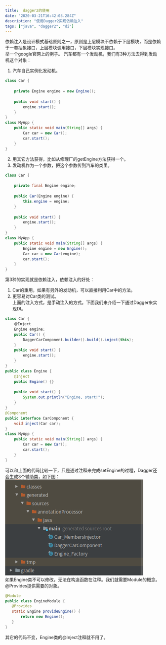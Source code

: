 ```yaml
---
title:  dagger2的使用
date: "2020-03-21T16:42:03.284Z"
description: "使用Dagger2实现依赖注入"
tags: ["java", "dagger2", "di"]
---
```


依赖注入是设计模式基础原则之一，原则是上层模块不依赖于下层模块，而是依赖于一套抽象接口，上层模块调用接口，下层模块实现接口。  
举一个google官网上的例子。 
汽车都有一个发动机，我们有3种方法去得到发动机这个对象：
1. 汽车自己实例化发动机。
```Java
class Car {

    private Engine engine = new Engine();

    public void start() {
        engine.start();
    }
}
class MyApp {
    public static void main(String[] args) {
        Car car = new Car();
        car.start();
    }
}
```
2. 用其它方法获得，比如从修理厂的getEngine方法获得一个。
3. 发动机作为一个参数，把这个参数传到汽车的类里。
```Java
class Car {

    private final Engine engine;

    public Car(Engine engine) {
        this.engine = engine;
    }

    public void start() {
        engine.start();
    }
}
class MyApp {
    public static void main(String[] args) {
        Engine engine = new Engine();
        Car car = new Car(engine);
        car.start();
    }
}
```
第3种的实现就是依赖注入，依赖注入的好处：
1. Car的重用，如果有另外的发动机，可以直接利用Car中的方法。
2. 更容易对Car类的测试。  
上面的注入方式，是手动注入的方式。下面我们来介绍一下通过Dagger来实现DI。  
```Java
class Car {
    ＠Inject
    Engine engine;
    public Car() {
        DaggerCarComponent.builder().build().inject(this);
    }
    public void start() {
        engine.start();
    }
}
public class Engine {
    @Inject
    public Engine() {}

    public void start() {
        System.out.println("Engine, start!");
    }
}
@Component
public interface CarComponent {
    void inject(Car car);
}
class MyApp {
    public static void main(String[] args) {
        Car car = new Car();
        car.start();
    }
}
```
可以和上面的代码比较一下，只是通过注释来完成setEngine的过程，Dagger还会生成3个辅助类，如下图：  
![生成类](dagger-generated.png)  
 如果Engine类不可以修改，无法在构造函数在注释。我们就需要Module的概念。@Provides提供需要的对象。
 ```Java
@Module
public class EngineModule {
    @Provides
    static Engine provideEngine() {
        return new Engine();
    }
}
 ```
 其它的代码不变，Engine类的@Inject注释就不用了。
 